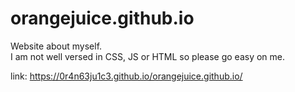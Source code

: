 # orangejuice.github.io

Website about myself.  
I am not well versed in CSS, JS or HTML so please go easy on me.

link:
https://0r4n63ju1c3.github.io/orangejuice.github.io/
